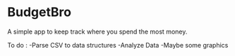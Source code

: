 # BudgetBro
A simple app to keep track where you spend the most money.

To do :
-Parse CSV to data structures
-Analyze Data
-Maybe some graphics
